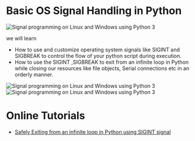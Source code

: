 # Basic OS Signal Handling in Python

![Signal programming on Linux and Windows using Python 3](https://www.xanthium.in/sites/default/files/site-images/os-signal-handling-python3/ctrl-c-signal-handling-python3.jpg)

we will learn 
- How to use and customize operating system signals like SIGINT  and SIGBREAK  to control the flow of your python script during execution. 
- How to use the SIGINT ,SIGBREAK  to exit from an infinite loop in Python while closing our resources like file objects, Serial connections etc in an orderly manner.

![Signal programming on Linux and Windows using Python 3](https://www.xanthium.in/sites/default/files/site-images/os-signal-handling-python3/python-sigint-signal-processing-windows.jpg)
![Signal programming on Linux and Windows using Python 3](https://www.xanthium.in/sites/default/files/site-images/os-signal-handling-python3/infinite-loop-exit-python-linux.jpg)

# Online Tutorials

 - [Safely Exiting from an infinite loop in Python using SIGINT signal](https://www.xanthium.in/operating-system-signal-handling-in-python3)
